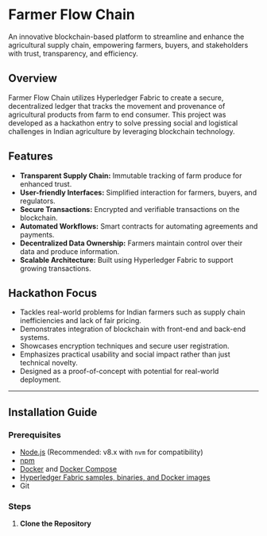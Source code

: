 
# Farmer Flow Chain

An innovative blockchain-based platform to streamline and enhance the agricultural supply chain, empowering farmers, buyers, and stakeholders with trust, transparency, and efficiency.

## Overview

Farmer Flow Chain utilizes Hyperledger Fabric to create a secure, decentralized ledger that tracks the movement and provenance of agricultural products from farm to end consumer. This project was developed as a hackathon entry to solve pressing social and logistical challenges in Indian agriculture by leveraging blockchain technology.

## Features

- **Transparent Supply Chain:** Immutable tracking of farm produce for enhanced trust.
- **User-friendly Interfaces:** Simplified interaction for farmers, buyers, and regulators.
- **Secure Transactions:** Encrypted and verifiable transactions on the blockchain.
- **Automated Workflows:** Smart contracts for automating agreements and payments.
- **Decentralized Data Ownership:** Farmers maintain control over their data and produce information.
- **Scalable Architecture:** Built using Hyperledger Fabric to support growing transactions.

## Hackathon Focus

- Tackles real-world problems for Indian farmers such as supply chain inefficiencies and lack of fair pricing.
- Demonstrates integration of blockchain with front-end and back-end systems.
- Showcases encryption techniques and secure user registration.
- Emphasizes practical usability and social impact rather than just technical novelty.
- Designed as a proof-of-concept with potential for real-world deployment.

---

## Installation Guide

### Prerequisites

- [Node.js](https://nodejs.org/) (Recommended: v8.x with `nvm` for compatibility)
- [npm](https://www.npmjs.com/)
- [Docker](https://www.docker.com/) and [Docker Compose](https://docs.docker.com/compose/)
- [Hyperledger Fabric samples, binaries, and Docker images](https://hyperledger-fabric.readthedocs.io/en/release-2.2/install.html)
- Git

### Steps

1. **Clone the Repository**
